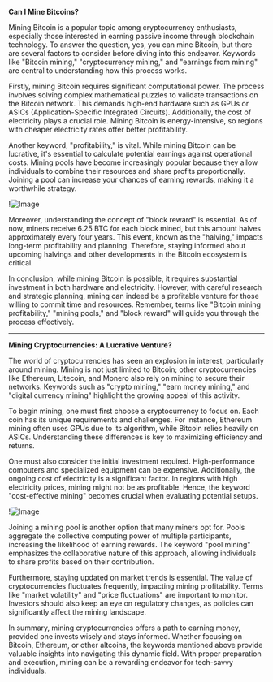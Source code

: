 **Can I Mine Bitcoins?**

Mining Bitcoin is a popular topic among cryptocurrency enthusiasts, especially those interested in earning passive income through blockchain technology. To answer the question, yes, you can mine Bitcoin, but there are several factors to consider before diving into this endeavor. Keywords like "Bitcoin mining," "cryptocurrency mining," and "earnings from mining" are central to understanding how this process works.

Firstly, mining Bitcoin requires significant computational power. The process involves solving complex mathematical puzzles to validate transactions on the Bitcoin network. This demands high-end hardware such as GPUs or ASICs (Application-Specific Integrated Circuits). Additionally, the cost of electricity plays a crucial role. Mining Bitcoin is energy-intensive, so regions with cheaper electricity rates offer better profitability.

Another keyword, "profitability," is vital. While mining Bitcoin can be lucrative, it's essential to calculate potential earnings against operational costs. Mining pools have become increasingly popular because they allow individuals to combine their resources and share profits proportionally. Joining a pool can increase your chances of earning rewards, making it a worthwhile strategy.

!![Image](https://github.com/user-attachments/assets/3be06921-4469-491d-bd37-5f14c53422b7)

Moreover, understanding the concept of "block reward" is essential. As of now, miners receive 6.25 BTC for each block mined, but this amount halves approximately every four years. This event, known as the "halving," impacts long-term profitability and planning. Therefore, staying informed about upcoming halvings and other developments in the Bitcoin ecosystem is critical.

In conclusion, while mining Bitcoin is possible, it requires substantial investment in both hardware and electricity. However, with careful research and strategic planning, mining can indeed be a profitable venture for those willing to commit time and resources. Remember, terms like "Bitcoin mining profitability," "mining pools," and "block reward" will guide you through the process effectively.

---

**Mining Cryptocurrencies: A Lucrative Venture?**

The world of cryptocurrencies has seen an explosion in interest, particularly around mining. Mining is not just limited to Bitcoin; other cryptocurrencies like Ethereum, Litecoin, and Monero also rely on mining to secure their networks. Keywords such as "crypto mining," "earn money mining," and "digital currency mining" highlight the growing appeal of this activity.

To begin mining, one must first choose a cryptocurrency to focus on. Each coin has its unique requirements and challenges. For instance, Ethereum mining often uses GPUs due to its algorithm, while Bitcoin relies heavily on ASICs. Understanding these differences is key to maximizing efficiency and returns.

One must also consider the initial investment required. High-performance computers and specialized equipment can be expensive. Additionally, the ongoing cost of electricity is a significant factor. In regions with high electricity prices, mining might not be as profitable. Hence, the keyword "cost-effective mining" becomes crucial when evaluating potential setups.

!![Image](https://github.com/user-attachments/assets/3be06921-4469-491d-bd37-5f14c53422b7)

Joining a mining pool is another option that many miners opt for. Pools aggregate the collective computing power of multiple participants, increasing the likelihood of earning rewards. The keyword "pool mining" emphasizes the collaborative nature of this approach, allowing individuals to share profits based on their contribution.

Furthermore, staying updated on market trends is essential. The value of cryptocurrencies fluctuates frequently, impacting mining profitability. Terms like "market volatility" and "price fluctuations" are important to monitor. Investors should also keep an eye on regulatory changes, as policies can significantly affect the mining landscape.

In summary, mining cryptocurrencies offers a path to earning money, provided one invests wisely and stays informed. Whether focusing on Bitcoin, Ethereum, or other altcoins, the keywords mentioned above provide valuable insights into navigating this dynamic field. With proper preparation and execution, mining can be a rewarding endeavor for tech-savvy individuals.